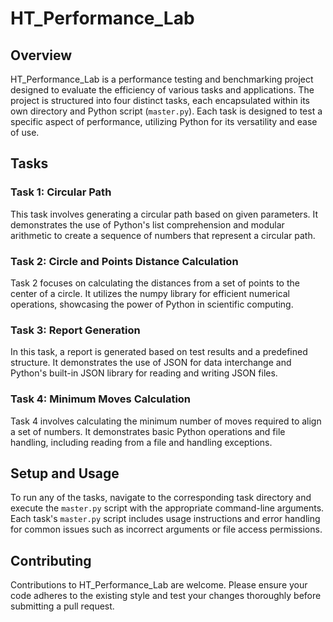 # HT_Performance_Lab

## Overview

HT_Performance_Lab is a performance testing and benchmarking project designed to evaluate the efficiency of various tasks and applications. The project is structured into four distinct tasks, each encapsulated within its own directory and Python script (`master.py`). Each task is designed to test a specific aspect of performance, utilizing Python for its versatility and ease of use.

## Tasks

### Task 1: Circular Path

This task involves generating a circular path based on given parameters. It demonstrates the use of Python's list comprehension and modular arithmetic to create a sequence of numbers that represent a circular path.

### Task 2: Circle and Points Distance Calculation

Task 2 focuses on calculating the distances from a set of points to the center of a circle. It utilizes the numpy library for efficient numerical operations, showcasing the power of Python in scientific computing.

### Task 3: Report Generation

In this task, a report is generated based on test results and a predefined structure. It demonstrates the use of JSON for data interchange and Python's built-in JSON library for reading and writing JSON files.

### Task 4: Minimum Moves Calculation

Task 4 involves calculating the minimum number of moves required to align a set of numbers. It demonstrates basic Python operations and file handling, including reading from a file and handling exceptions.

## Setup and Usage

To run any of the tasks, navigate to the corresponding task directory and execute the `master.py` script with the appropriate command-line arguments. Each task's `master.py` script includes usage instructions and error handling for common issues such as incorrect arguments or file access permissions.

## Contributing

Contributions to HT_Performance_Lab are welcome. Please ensure your code adheres to the existing style and test your changes thoroughly before submitting a pull request.
